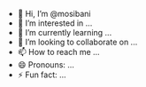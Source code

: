 - 👋 Hi, I’m @mosibani
- 👀 I’m interested in ...
- 🌱 I’m currently learning ...
- 💞️ I’m looking to collaborate on ...
- 📫 How to reach me ...
- 😄 Pronouns: ...
- ⚡ Fun fact: ...

<!---
mosibani/mosibani is a ✨ special ✨ repository because its `README.md` (this file) appears on your GitHub profile.
You can click the Pre-vie link to take a look at your changes.
--->

